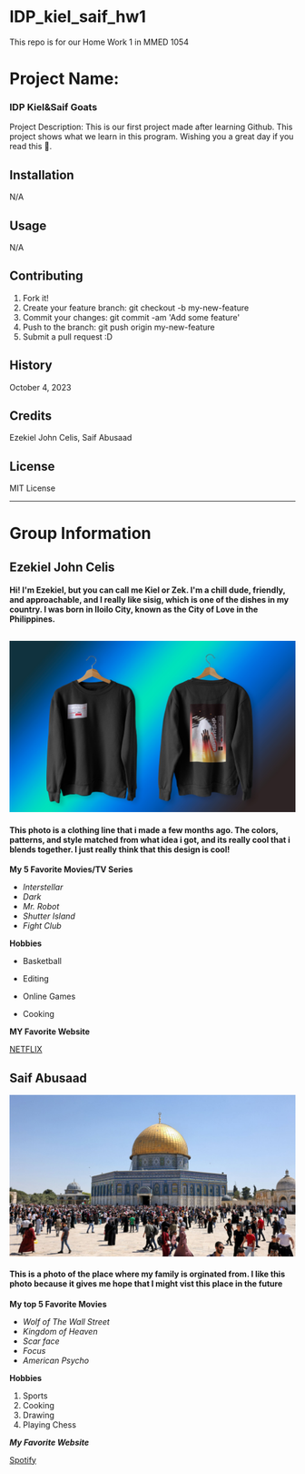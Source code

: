 # IDP_kiel_saif_hw1
This repo is for our Home Work 1 in MMED 1054

# Project Name:  
### IDP Kiel&Saif Goats 

Project Description: This is our first project made after learning Github. This project shows what we learn in this program. Wishing you a great day if you read this 🦾.

## Installation 

N/A

## Usage 

N/A

## Contributing

1. Fork it!
2. Create your feature branch: git checkout -b my-new-feature
3. Commit your changes: git commit -am 'Add some feature'
4. Push to the branch: git push origin my-new-feature
5. Submit a pull request :D

## History

October 4, 2023

## Credits 

Ezekiel John Celis, Saif Abusaad

## License 

MIT License


---


# Group Information

## Ezekiel John Celis

#### Hi! I'm Ezekiel, but you can call me Kiel or Zek. I'm a chill dude, friendly, and approachable, and I really like sisig, which is one of the dishes in my country. I was born in Iloilo City, known as the City of Love in the Philippines.

##

![DescribeThis](images/cloth.jpg)

#### This photo is a clothing line that i made a few months ago. The colors, patterns, and style matched from what idea i got, and its really cool that i blends together. I just really think that this design is cool!

**My 5 Favorite Movies/TV Series**

* *Interstellar*
* *Dark*
* *Mr. Robot*
* *Shutter Island*
* *Fight Club*


__Hobbies__

- Basketball 
+ Editing 
- Online Games
* Cooking 

**MY Favorite Website**

[NETFLIX](www.netflix.com)

##
##

## Saif Abusaad

![DescribeThis](images/jerusalem.jpg)

#### This is a photo of the place where my family is orginated from. I like this photo because it gives me hope that I might vist this place in the future

**My top 5 Favorite Movies**

* *Wolf of The Wall Street*
* *Kingdom of Heaven*
* *Scar face*
* *Focus*
* *American Psycho*

__Hobbies__

1. Sports
2. Cooking
3. Drawing 
4. Playing Chess

***My Favorite Website***

[Spotify](www.spotify.com)